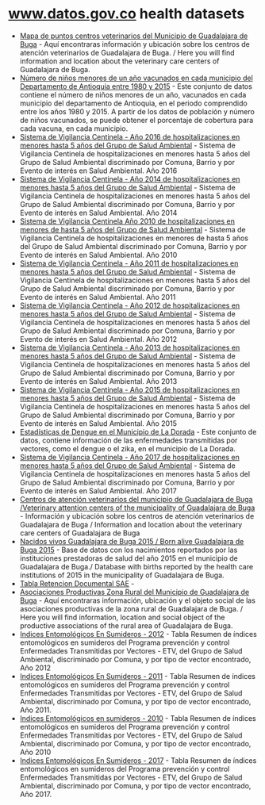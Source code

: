# www.datos.gov.co health datasets
* [Mapa de puntos centros veterinarios del Municipio de Guadalajara de Buga](https://www.datos.gov.co/d/bvmm-a78p) - Aquí encontraras información y ubicación sobre los centros de atención veterinarios de Guadalajara de Buga. / Here you will find information and location about the veterinary care centers of Guadalajara de Buga.
* [Número de niños menores de un año vacunados en cada municipio del Departamento de Antioquia entre 1980 y 2015](https://www.datos.gov.co/d/rtaj-n6me) - Este conjunto de datos contiene el número de niños menores de un año, vacunados en cada municipio del departamento de Antioquia, en el periodo comprendido entre los años 1980 y 2015. A partir de los datos de población y número de niños vacunados, se puede obtener el porcentaje de cobertura para cada vacuna, en cada municipio.
* [Sistema de Vigilancia Centinela - Año 2016 de hospitalizaciones en menores hasta 5 años del Grupo de Salud Ambiental](https://www.datos.gov.co/d/p8pc-s4an) - Sistema de Vigilancia Centinela de hospitalizaciones en menores hasta 5 años del Grupo de Salud Ambiental discriminado por Comuna, Barrio y por Evento de interés en Salud Ambiental. Año 2016
* [Sistema de Vigilancia Centinela - Año 2014 de hospitalizaciones en menores hasta 5 años del Grupo de Salud Ambiental](https://www.datos.gov.co/d/wfyq-rifj) - Sistema de Vigilancia Centinela de hospitalizaciones en menores hasta 5 años del Grupo de Salud Ambiental discriminado por Comuna, Barrio y por Evento de interés en Salud Ambiental. Año 2014
* [Sistema de Vigilancia Centinela Año 2010 de hospitalizaciones en menores de hasta 5 años del Grupo de Salud Ambiental](https://www.datos.gov.co/d/3jtr-ysvp) - Sistema de Vigilancia Centinela de hospitalizaciones en menores de hasta 5 años del Grupo de Salud Ambiental discriminado por Comuna, Barrio y por Evento de interés en Salud Ambiental. Año 2010
* [Sistema de Vigilancia Centinela - Año 2011 de hospitalizaciones en menores hasta 5 años del Grupo de Salud Ambiental](https://www.datos.gov.co/d/w2fd-f5da) - Sistema de Vigilancia Centinela de hospitalizaciones en menores hasta 5 años del Grupo de Salud Ambiental discriminado por Comuna, Barrio y por Evento de interés en Salud Ambiental. Año 2011
* [Sistema de Vigilancia Centinela  - Año 2012 de hospitalizaciones en menores hasta 5 años del Grupo de Salud Ambiental](https://www.datos.gov.co/d/hhr9-rcgw) - Sistema de Vigilancia Centinela de hospitalizaciones en menores hasta 5 años del Grupo de Salud Ambiental discriminado por Comuna, Barrio y por Evento de interés en Salud Ambiental. Año 2012
* [Sistema de Vigilancia Centinela - Año 2013 de hospitalizaciones en menores hasta 5 años del Grupo de Salud Ambiental](https://www.datos.gov.co/d/tmmk-688t) - Sistema de Vigilancia Centinela de hospitalizaciones en menores hasta 5 años del Grupo de Salud Ambiental discriminado por Comuna, Barrio y por Evento de interés en Salud Ambiental. Año 2013
* [Sistema de Vigilancia Centinela - Año 2015 de hospitalizaciones en menores hasta 5 años del Grupo de Salud Ambiental](https://www.datos.gov.co/d/qgfg-fz9w) - Sistema de Vigilancia Centinela de hospitalizaciones en menores hasta 5 años del Grupo de Salud Ambiental discriminado por Comuna, Barrio y por Evento de interés en Salud Ambiental. Año 2015
* [Estadísticas de Dengue en el Municipio de La Dorada](https://www.datos.gov.co/d/kepr-2wdh) - Este conjunto de datos, contiene información de las enfermedades transmitidas por vectores, como el dengue o el zika, en el municipio de La Dorada.
* [Sistema de Vigilancia Centinela - Año 2017 de hospitalizaciones en menores hasta 5 años del Grupo de Salud Ambiental](https://www.datos.gov.co/d/fy6t-j52e) - Sistema de Vigilancia Centinela de hospitalizaciones en menores hasta 5 años del Grupo de Salud Ambiental discriminado por Comuna, Barrio y por Evento de interés en Salud Ambiental. Año 2017
* [Centros de atención veterinarios del municipio de Guadalajara de Buga /Veterinary attention centers of the municipality of Guadalajara de Buga](https://www.datos.gov.co/d/ws92-tpis) - Información y ubicación sobre los centros de atención veterinarios de Guadalajara de Buga / Information and location about the veterinary care centers of Guadalajara de Buga
* [Nacidos vivos Guadalajara de Buga 2015 / Born alive Guadalajara de Buga 2015](https://www.datos.gov.co/d/gqbz-bnci) - Base de datos con los nacimientos reportados por las instituciones prestadoras de salud del año 2015 en el municipio de Guadalajara de Buga./ Database with births reported by the health care institutions of 2015 in the municipality of Guadalajara de Buga.
* [Tabla Retencion Documental SAE](https://www.datos.gov.co/d/xe4f-3t87) - 
* [Asociaciones Productivas Zona Rural del Municipio de Guadalajara de Buga](https://www.datos.gov.co/d/q53z-d9fz) - Aquí encontraras información, ubicación y el objeto social de las asociaciones productivas de la zona rural de Guadalajara de Buga. / Here you will find information, location and social object of the productive associations of the rural area of Guadalajara de Buga.
* [Indices Entomológicos En Sumideros - 2012](https://www.datos.gov.co/d/vz3q-fynh) - Tabla Resumen de índices entomológicos en sumideros del Programa prevención y control Enfermedades Transmitidas por Vectores - ETV, del Grupo de Salud Ambiental, discriminado por Comuna, y por tipo de vector encontrado, Año 2012
* [Indices Entomológicos En Sumideros - 2011](https://www.datos.gov.co/d/59wj-fzas) - Tabla Resumen de índices entomológicos en sumideros del Programa prevención y control Enfermedades Transmitidas por Vectores - ETV, del Grupo de Salud Ambiental, discriminado por Comuna, y por tipo de vector encontrado, Año 2011.
* [Indices Entomológicos en sumideros - 2010](https://www.datos.gov.co/d/pzfe-vaaa) - Tabla Resumen de índices entomológicos en sumideros del Programa prevención y control Enfermedades Transmitidas por Vectores - ETV, del Grupo de Salud Ambiental, discriminado por Comuna, y por tipo de vector encontrado, Año 2010
* [Indices Entomológicos En Sumideros - 2017](https://www.datos.gov.co/d/689n-t5ma) - Tabla Resumen de índices entomológicos en sumideros del Programa prevención y control Enfermedades Transmitidas por Vectores - ETV, del Grupo de Salud Ambiental, discriminado por Comuna, y por tipo de vector encontrado, Año 2017.
